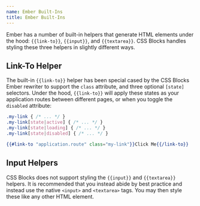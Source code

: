 ```yaml
---
name: Ember Built-Ins
title: Ember Built-Ins
---
```


Ember has a number of built-in helpers that generate HTML elements under the hood: `{{link-to}}`, `{{input}}`, and `{{textarea}}`. CSS Blocks handles styling these three helpers in slightly different ways.

## Link-To Helper

The built-in `{{link-to}}` helper has been special cased by the CSS Blocks Ember rewriter to support the `class` attribute, and three optional `[state]` selectors. Under the hood, `{{link-to}}` will apply these states as your application routes between different pages, or when you toggle the `disabled` attribute:

```css
.my-link { /* ... */ }
.my-link[state|active] { /* ... */ }
.my-link[state|loading] { /* ... */ }
.my-link[state|disabled] { /* ... */ }
```

```handlebars
{{#link-to "application.route" class="my-link"}}Click Me{{/link-to}}
```

## Input Helpers

CSS Blocks does not support styling the `{{input}}` and `{{textarea}}` helpers. It is recommended that you instead abide by best practice and instead use the native `<input>` and `<textarea>` tags. You may then style these like any other HTML element.